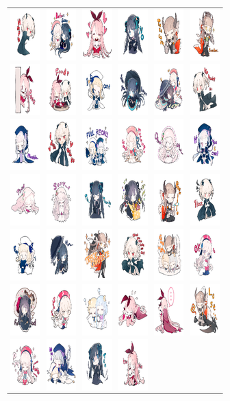 <table border="0">
  <tr>
    <td align="center">
      <img src="../../image/Arcaea/Arcaea_1.png" height="120" width="120" />
    </td>
    <td align="center">
      <img src="../../image/Arcaea/Arcaea_10.png" height="120" width="120" />
    </td>
    <td align="center">
      <img src="../../image/Arcaea/Arcaea_11.png" height="120" width="120" />
    </td>
    <td align="center">
      <img src="../../image/Arcaea/Arcaea_12.png" height="120" width="120" />
    </td>
    <td align="center">
      <img src="../../image/Arcaea/Arcaea_13.png" height="120" width="120" />
    </td>
    <td align="center">
      <img src="../../image/Arcaea/Arcaea_14.png" height="120" width="120" />
    </td>
  </tr>
  <tr>
    <td align="center">
      <img src="../../image/Arcaea/Arcaea_15.png" height="120" width="120" />
    </td>
    <td align="center">
      <img src="../../image/Arcaea/Arcaea_16.png" height="120" width="120" />
    </td>
    <td align="center">
      <img src="../../image/Arcaea/Arcaea_17.png" height="120" width="120" />
    </td>
    <td align="center">
      <img src="../../image/Arcaea/Arcaea_18.png" height="120" width="120" />
    </td>
    <td align="center">
      <img src="../../image/Arcaea/Arcaea_19.png" height="120" width="120" />
    </td>
    <td align="center">
      <img src="../../image/Arcaea/Arcaea_2.png" height="120" width="120" />
    </td>
  </tr>
  <tr>
    <td align="center">
      <img src="../../image/Arcaea/Arcaea_20.png" height="120" width="120" />
    </td>
    <td align="center">
      <img src="../../image/Arcaea/Arcaea_21.png" height="120" width="120" />
    </td>
    <td align="center">
      <img src="../../image/Arcaea/Arcaea_22.png" height="120" width="120" />
    </td>
    <td align="center">
      <img src="../../image/Arcaea/Arcaea_23.png" height="120" width="120" />
    </td>
    <td align="center">
      <img src="../../image/Arcaea/Arcaea_24.png" height="120" width="120" />
    </td>
    <td align="center">
      <img src="../../image/Arcaea/Arcaea_25.png" height="120" width="120" />
    </td>
  </tr>
  <tr>
    <td align="center">
      <img src="../../image/Arcaea/Arcaea_26.png" height="120" width="120" />
    </td>
    <td align="center">
      <img src="../../image/Arcaea/Arcaea_27.png" height="120" width="120" />
    </td>
    <td align="center">
      <img src="../../image/Arcaea/Arcaea_28.png" height="120" width="120" />
    </td>
    <td align="center">
      <img src="../../image/Arcaea/Arcaea_29.png" height="120" width="120" />
    </td>
    <td align="center">
      <img src="../../image/Arcaea/Arcaea_3.png" height="120" width="120" />
    </td>
    <td align="center">
      <img src="../../image/Arcaea/Arcaea_30.png" height="120" width="120" />
    </td>
  </tr>
  <tr>
    <td align="center">
      <img src="../../image/Arcaea/Arcaea_31.png" height="120" width="120" />
    </td>
    <td align="center">
      <img src="../../image/Arcaea/Arcaea_32.png" height="120" width="120" />
    </td>
    <td align="center">
      <img src="../../image/Arcaea/Arcaea_33.png" height="120" width="120" />
    </td>
    <td align="center">
      <img src="../../image/Arcaea/Arcaea_34.png" height="120" width="120" />
    </td>
    <td align="center">
      <img src="../../image/Arcaea/Arcaea_35.png" height="120" width="120" />
    </td>
    <td align="center">
      <img src="../../image/Arcaea/Arcaea_36.png" height="120" width="120" />
    </td>
  </tr>
  <tr>
    <td align="center">
      <img src="../../image/Arcaea/Arcaea_37.png" height="120" width="120" />
    </td>
    <td align="center">
      <img src="../../image/Arcaea/Arcaea_38.png" height="120" width="120" />
    </td>
    <td align="center">
      <img src="../../image/Arcaea/Arcaea_39.png" height="120" width="120" />
    </td>
    <td align="center">
      <img src="../../image/Arcaea/Arcaea_4.png" height="120" width="120" />
    </td>
    <td align="center">
      <img src="../../image/Arcaea/Arcaea_40.png" height="120" width="120" />
    </td>
    <td align="center">
      <img src="../../image/Arcaea/Arcaea_5.png" height="120" width="120" />
    </td>
  </tr>
  <tr>
    <td align="center">
      <img src="../../image/Arcaea/Arcaea_6.png" height="120" width="120" />
    </td>
    <td align="center">
      <img src="../../image/Arcaea/Arcaea_7.png" height="120" width="120" />
    </td>
    <td align="center">
      <img src="../../image/Arcaea/Arcaea_8.png" height="120" width="120" />
    </td>
    <td align="center">
      <img src="../../image/Arcaea/Arcaea_9.png" height="120" width="120" />
    </td>
  </tr>
</table>
